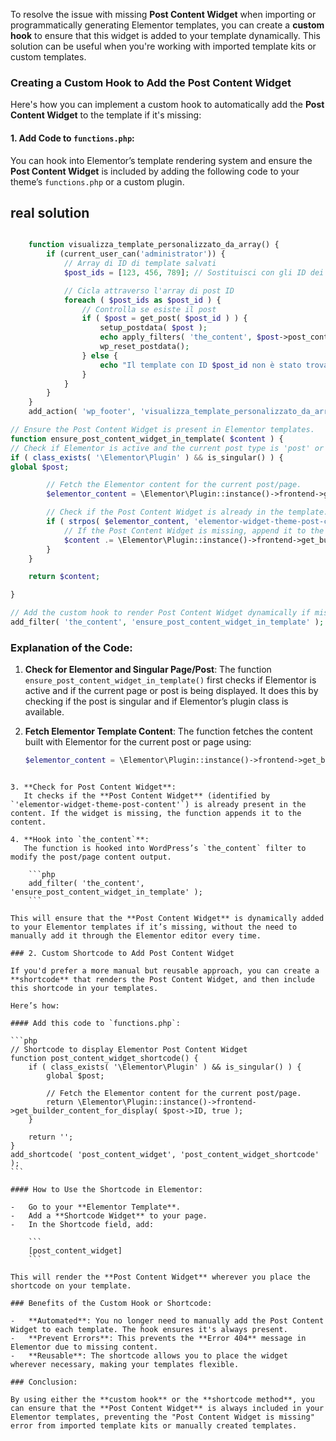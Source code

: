 To resolve the issue with missing **Post Content Widget** when importing or programmatically generating Elementor templates, you can create a **custom hook** to ensure that this widget is added to your template dynamically. This solution can be useful when you're working with imported template kits or custom templates.

### Creating a Custom Hook to Add the Post Content Widget

Here's how you can implement a custom hook to automatically add the **Post Content Widget** to the template if it's missing:

#### 1. Add Code to `functions.php`:

You can hook into Elementor’s template rendering system and ensure the **Post Content Widget** is included by adding the following code to your theme’s `functions.php` or a custom plugin.

## real solution

```php

    function visualizza_template_personalizzato_da_array() {
        if (current_user_can('administrator')) {
            // Array di ID di template salvati
            $post_ids = [123, 456, 789]; // Sostituisci con gli ID dei tuoi template

            // Cicla attraverso l'array di post ID
            foreach ( $post_ids as $post_id ) {
                // Controlla se esiste il post
                if ( $post = get_post( $post_id ) ) {
                    setup_postdata( $post );
                    echo apply_filters( 'the_content', $post->post_content );
                    wp_reset_postdata();
                } else {
                    echo "Il template con ID $post_id non è stato trovato.<br>";
                }
            }
        }
    }
    add_action( 'wp_footer', 'visualizza_template_personalizzato_da_array' );

```
```php
// Ensure the Post Content Widget is present in Elementor templates.
function ensure_post_content_widget_in_template( $content ) {
// Check if Elementor is active and the current post type is 'post' or 'page'.
if ( class_exists( '\Elementor\Plugin' ) && is_singular() ) {
global $post;

        // Fetch the Elementor content for the current post/page.
        $elementor_content = \Elementor\Plugin::instance()->frontend->get_builder_content( $post->ID, true );

        // Check if the Post Content Widget is already in the template.
        if ( strpos( $elementor_content, 'elementor-widget-theme-post-content' ) === false ) {
            // If the Post Content Widget is missing, append it to the content.
            $content .= \Elementor\Plugin::instance()->frontend->get_builder_content_for_display( $post->ID, true );
        }
    }

    return $content;

}

// Add the custom hook to render Post Content Widget dynamically if missing.
add_filter( 'the_content', 'ensure_post_content_widget_in_template' );

````

### Explanation of the Code:

1. **Check for Elementor and Singular Page/Post**:
   The function `ensure_post_content_widget_in_template()` first checks if Elementor is active and if the current page or post is being displayed. It does this by checking if the post is singular and if Elementor’s plugin class is available.

2. **Fetch Elementor Template Content**:
   The function fetches the content built with Elementor for the current post or page using:

   ```php
   $elementor_content = \Elementor\Plugin::instance()->frontend->get_builder_content( $post->ID, true );
````

3. **Check for Post Content Widget**:
   It checks if the **Post Content Widget** (identified by `'elementor-widget-theme-post-content'`) is already present in the content. If the widget is missing, the function appends it to the content.

4. **Hook into `the_content`**:
   The function is hooked into WordPress’s `the_content` filter to modify the post/page content output.

    ```php
    add_filter( 'the_content', 'ensure_post_content_widget_in_template' );
    ```

This will ensure that the **Post Content Widget** is dynamically added to your Elementor templates if it’s missing, without the need to manually add it through the Elementor editor every time.

### 2. Custom Shortcode to Add Post Content Widget

If you'd prefer a more manual but reusable approach, you can create a **shortcode** that renders the Post Content Widget, and then include this shortcode in your templates.

Here’s how:

#### Add this code to `functions.php`:

```php
// Shortcode to display Elementor Post Content Widget
function post_content_widget_shortcode() {
    if ( class_exists( '\Elementor\Plugin' ) && is_singular() ) {
        global $post;

        // Fetch the Elementor content for the current post/page.
        return \Elementor\Plugin::instance()->frontend->get_builder_content_for_display( $post->ID, true );
    }

    return '';
}
add_shortcode( 'post_content_widget', 'post_content_widget_shortcode' );
```

#### How to Use the Shortcode in Elementor:

-   Go to your **Elementor Template**.
-   Add a **Shortcode Widget** to your page.
-   In the Shortcode field, add:

    ```
    [post_content_widget]
    ```

This will render the **Post Content Widget** wherever you place the shortcode on your template.

### Benefits of the Custom Hook or Shortcode:

-   **Automated**: You no longer need to manually add the Post Content Widget to each template. The hook ensures it's always present.
-   **Prevent Errors**: This prevents the **Error 404** message in Elementor due to missing content.
-   **Reusable**: The shortcode allows you to place the widget wherever necessary, making your templates flexible.

### Conclusion:

By using either the **custom hook** or the **shortcode method**, you can ensure that the **Post Content Widget** is always included in your Elementor templates, preventing the "Post Content Widget is missing" error from imported template kits or manually created templates.
